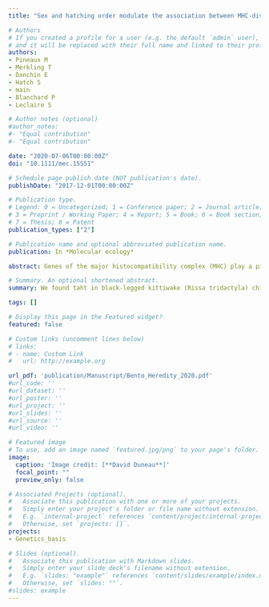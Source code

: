 ```yaml
---
title: "Sex and hatching order modulate the association between MHC-diversity and fitness in early-life stages of a wild seabird."

# Authors
# If you created a profile for a user (e.g. the default `admin` user), write the username (folder name) here 
# and it will be replaced with their full name and linked to their profile.
authors: 
- Pineaux M
- Merkling T
- Danchin E
- Hatch S
- main
- Blanchard P
- Leclaire S

# Author notes (optional)
#author_notes:
#- "Equal contribution"
#- "Equal contribution"

date: "2020-07-06T00:00:00Z"
doi: "10.1111/mec.15551"

# Schedule page publish date (NOT publication's date).
publishDate: "2017-12-01T00:00:00Z"

# Publication type.
# Legend: 0 = Uncategorized; 1 = Conference paper; 2 = Journal article;
# 3 = Preprint / Working Paper; 4 = Report; 5 = Book; 6 = Book section;
# 7 = Thesis; 8 = Patent
publication_types: ["2"]

# Publication name and optional abbreviated publication name.
publication: In *Molecular ecology*

abstract: Genes of the major histocompatibility complex (MHC) play a pivotal role in parasite resistance, and their allelic diversity has been associated with fitness variations in several taxa. However, studies report inconsistencies in the direction of this association, with either positive, quadratic or no association being described. These discrepancies may arise because the fitness costs and benefits of MHC diversity differ among individuals depending on their exposure and immune responses to parasites. Here, we investigated in black-legged kittiwake (Rissa tridactyla) chicks whether associations between MHC class-II diversity and fitness vary with sex and hatching order. MHC-II diversity was positively associated with growth and tick clearance in female chicks, but not in male chicks. Our data also revealed a positive association between MHC-II diversity and survival in second-hatched female chicks (two eggs being the typical clutch size). These findings may result from condition-dependent parasite infections differentially impacting sexes in relation to hatching order. We thus suggest that it may be important to account for individual heterogeneities in traits that potentially exert selective pressures on MHC diversity in order to properly predict MHC–fitness associations.

# Summary. An optional shortened abstract.
summary: We found taht in black-legged kittiwake (Rissa tridactyla) chicks associations between MHC class-II diversity and fitness vary with sex and hatching order. 

tags: []

# Display this page in the Featured widget?
featured: false

# Custom links (uncomment lines below)
# links:
# - name: Custom Link
#   url: http://example.org

url_pdf: 'publication/Manuscript/Bento_Heredity_2020.pdf'
#url_code: ''
#url_dataset: ''
#url_poster: ''
#url_project: ''
#url_slides: ''
#url_source: ''
#url_video: ''

# Featured image
# To use, add an image named `featured.jpg/png` to your page's folder. 
image:
  caption: 'Image credit: [**David Duneau**]'
  focal_point: ""
  preview_only: false

# Associated Projects (optional).
#   Associate this publication with one or more of your projects.
#   Simply enter your project's folder or file name without extension.
#   E.g. `internal-project` references `content/project/internal-project/index.md`.
#   Otherwise, set `projects: []`.
projects:
- Genetics_basis

# Slides (optional).
#   Associate this publication with Markdown slides.
#   Simply enter your slide deck's filename without extension.
#   E.g. `slides: "example"` references `content/slides/example/index.md`.
#   Otherwise, set `slides: ""`.
#slides: example
---
```

